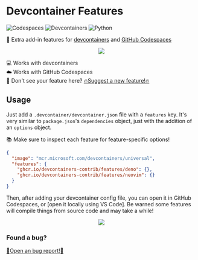 # Devcontainer Features

![Codespaces][def]
![Devcontainers](https://img.shields.io/static/v1?style=for-the-badge&message=Devcontainers&color=2496ED&logo=Docker&logoColor=FFFFFF&label=)
![Python](https://img.shields.io/static/v1?style=for-the-badge&message=Python&color=3776AB&logo=Python&logoColor=FFFFFF&label=)

🐳 Extra add-in features for
[devcontainers](https://code.visualstudio.com/docs/devcontainers/containers) and
[GitHub Codespaces](https://github.com/features/codespaces)

<div align="center">

![][def2]

</div>

💻 Works with devcontainers  \
☁️ Works with GitHub Codespaces \
👀 Don't see your feature here?   [🔥Suggest a new feature!🔥](https://github.com/devcontainers-contrib/features/issues/new?template=suggest-feature.yaml) 


## Usage

Just add a `.devcontainer/devcontainer.json` file with a `features` key. It's
very similar to `package.json`'s `dependencies` object, just with the addition
of an `options` object.

📚 Make sure to inspect each feature for feature-specific options!

```json
{
  "image": "mcr.microsoft.com/devcontainers/universal",
  "features": {
    "ghcr.io/devcontainers-contrib/features/deno": {},
    "ghcr.io/devcontainers-contrib/features/neovim": {}
  }
}
```

Then, after adding your devcontainer config file, you can open it in GitHub
Codespaces, or [open it locally using VS Code]. Be warned some features will
compile things from source code and may take a while!

<div align="center">

![](https://i.imgur.com/JMdowst.png)

</div>

### Found a bug?

[🐞Open an bug report!🐞][def3]


[def]: https://img.shields.io/static/v1?style=for-the-badge&message=Codespaces&color=181717&logo=GitHub&logoColor=FFFFFF&label=
[def2]: https://i.imgur.com/VgiY81S.png
[def3]: https://github.com/devcontainers-contrib/features/issues/new?template=feature-bug-report.yaml